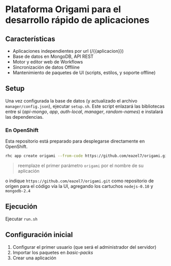 # Plataforma Origami para el desarrollo rápido de aplicaciones

## Características

- Aplicaciones independientes por url (/{{aplicacion}})
- Base de datos en MongoDB, API REST
- Motor y editor web de Workflows
- Sincronización de datos Offliine
- Mantenimiento de paquetes de UI (scripts, estilos, y soporte offline)

## Setup

Una vez configurada la base de datos (y actualizado el archivo `manager/config.json`), ejecutar `setup.sh`. Este script enlazará las bibliotecas entre sí (_api-mongo_, _app_, _auth-local_, _manager_, _random-names_) e instalará las dependencias.

### En OpenShift

Esta repositorio está preparado para desplegarse directamente en OpenShift.

```bash
rhc app create origami --from-code https://github.com/eazel7/origami.git nodejs-0.10 mongodb-2.4
```

> reemplaze el primer parámetro `origami` por el nombre de su aplicación

o indique `https://github.com/eazel7/origami.git` como repositorio de orígen para el código vía la UI, agregando los cartuchos `nodejs-0.10` y `mongodb-2.4`

## Ejecución

Ejecutar `run.sh`

## Configuración inicial

1. Configurar el primer usuario (que será el administrador del servidor)
2. Importar los paquetes en _basic-packs_
3. Crear una aplicación
